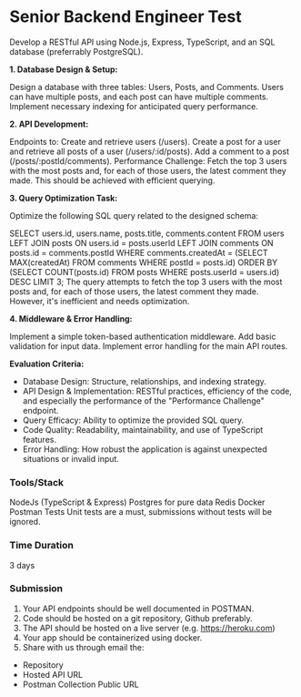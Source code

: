 # Senior Backend Engineer Test

Develop a RESTful API using Node.js, Express, TypeScript, and an SQL database (preferrably PostgreSQL).

**1. Database Design & Setup:**

Design a database with three tables: Users, Posts, and Comments. Users can have multiple posts, and each post can have multiple comments.
Implement necessary indexing for anticipated query performance.

**2. API Development:**

Endpoints to:
Create and retrieve users (/users).
Create a post for a user and retrieve all posts of a user (/users/:id/posts).
Add a comment to a post (/posts/:postId/comments).
Performance Challenge: Fetch the top 3 users with the most posts and, for each of those users, the latest comment they made. This should be achieved with efficient querying.

**3. Query Optimization Task:**

Optimize the following SQL query related to the designed schema:

SELECT users.id, users.name, posts.title, comments.content
FROM users
LEFT JOIN posts ON users.id = posts.userId
LEFT JOIN comments ON posts.id = comments.postId
WHERE comments.createdAt = (SELECT MAX(createdAt) FROM comments WHERE postId = posts.id)
ORDER BY (SELECT COUNT(posts.id) FROM posts WHERE posts.userId = users.id) DESC
LIMIT 3;
The query attempts to fetch the top 3 users with the most posts and, for each of those users, the latest comment they made. However, it's inefficient and needs optimization.

**4. Middleware & Error Handling:**

Implement a simple token-based authentication middleware.
Add basic validation for input data.
Implement error handling for the main API routes.

**Evaluation Criteria:**

- Database Design: Structure, relationships, and indexing strategy.
- API Design & Implementation: RESTful practices, efficiency of the code, and especially the performance of the "Performance Challenge" endpoint.
- Query Efficacy: Ability to optimize the provided SQL query.
- Code Quality: Readability, maintainability, and use of TypeScript features.
- Error Handling: How robust the application is against unexpected situations or invalid input.

### Tools/Stack
NodeJs (TypeScript & Express)
Postgres for pure data
Redis
Docker
Postman
Tests
Unit tests are a must, submissions without tests will be ignored.

### Time Duration
3 days

### Submission
1. Your API endpoints should be well documented in POSTMAN.
2. Code should be hosted on a git repository, Github preferably.
3. The API should be hosted on a live server (e.g. https://heroku.com)
4. Your app should be containerized using docker.
5. Share with us through email the:
  - Repository
  - Hosted API URL
  - Postman Collection Public URL
